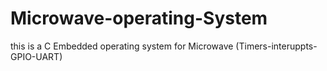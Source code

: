 # Microwave-operating-System
this is a C Embedded operating system for Microwave (Timers-interuppts-GPIO-UART)
